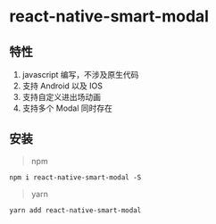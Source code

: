 # react-native-smart-modal


## 特性

1. javascript 编写，不涉及原生代码
2. 支持 Android 以及 IOS
3. 支持自定义进出场动画
4. 支持多个 Modal 同时存在

## 安装

> npm
```
npm i react-native-smart-modal -S
```

> yarn
```
yarn add react-native-smart-modal
```

